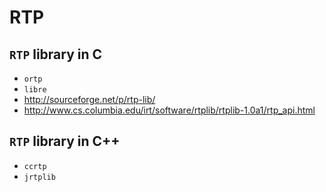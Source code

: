 # RTP

## `RTP` library in C
* `ortp`
* `libre`
* <http://sourceforge.net/p/rtp-lib/>
* <http://www.cs.columbia.edu/irt/software/rtplib/rtplib-1.0a1/rtp_api.html>

## `RTP` library in C++
* `ccrtp`
* `jrtplib`


